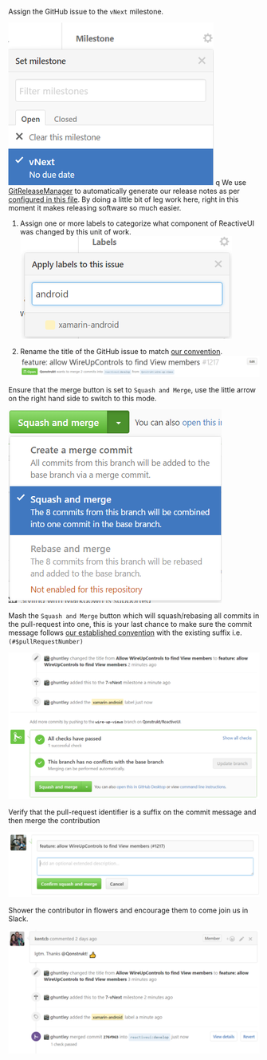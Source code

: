 Assign the GitHub issue to the `vNext` milestone.

![](images/assign-to-a-milestone.png)
q
We use [GitReleaseManager](https://gitreleasemanager.readthedocs.io/develop/) to automatically generate our release notes as per [configured in this file](https://github.com/reactiveui/ReactiveUI/blob/develop/GitReleaseManager.yaml). By doing a little bit of leg work here, right in this moment it makes releasing software so much easier.

1. Assign one or more labels to categorize what component of ReactiveUI was changed by this unit of work. ![](images/apply-one-or-more-labels.png)

2. Rename the title of the GitHub issue to match [our convention](/input/contribute/software-style-guide/commit-message-convention.md). ![](images/rename-the-title.png)

Ensure that the merge button is set to `Squash and Merge`, use the little arrow on the right hand side to switch to this mode.

![](images/squash-and-merge-commit.png)

Mash the `Squash and Merge` button which will squash/rebasing all commits in the pull-request into one, this is your last chance to make sure the commit message follows [our established convention](/input/contribute/software-style-guide/commit-message-convention.md) with the existing suffix i.e. `(#$pullRequestNumber)`

![](images/ready-for-squash-and-merge.png)

Verify that the pull-request identifier is a suffix on the commit message and then merge the contribution

![](images/squash-and-reword-the-commits.png)

Shower the contributor in flowers and encourage them to come join us in Slack.

![](images/contribution-merged.png)

